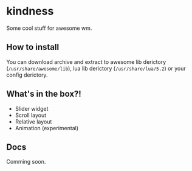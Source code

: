 kindness
========

Some cool stuff for awesome wm.

## How to install
You can download archive and extract to awesome lib derictory (```/usr/share/awesome/lib```), lua lib derictory (```/usr/share/lua/5.2```) or your config derictory.

## What's in the box?!
* Slider widget
* Scroll layout
* Relative layout
* Animation (experimental)

## Docs
Comming soon.
